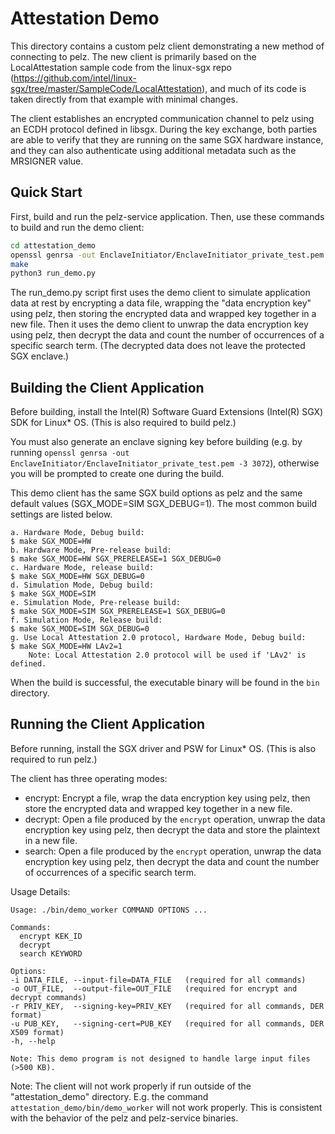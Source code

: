 # Attestation Demo

This directory contains a custom pelz client demonstrating a new method of connecting to pelz.
The new client is primarily based on the LocalAttestation sample code from the linux-sgx repo
(https://github.com/intel/linux-sgx/tree/master/SampleCode/LocalAttestation),
and much of its code is taken directly from that example with minimal changes.

The client establishes an encrypted communication channel to pelz using an ECDH protocol defined in libsgx.
During the key exchange, both parties are able to verify that they are running on the same SGX hardware instance,
and they can also authenticate using additional metadata such as the MRSIGNER value.


## Quick Start

First, build and run the pelz-service application.
Then, use these commands to build and run the demo client:

``` bash
cd attestation_demo
openssl genrsa -out EnclaveInitiator/EnclaveInitiator_private_test.pem -3 3072
make
python3 run_demo.py
```

The run_demo.py script first uses the demo client to simulate application data at rest
by encrypting a data file, wrapping the "data encryption key" using pelz,
then storing the encrypted data and wrapped key together in a new file.
Then it uses the demo client to unwrap the data encryption key using pelz,
then decrypt the data and count the number of occurrences of a specific search term.
(The decrypted data does not leave the protected SGX enclave.)


## Building the Client Application

Before building, install the Intel(R) Software Guard Extensions (Intel(R) SGX) SDK for Linux* OS.
(This is also required to build pelz.)

You must also generate an enclave signing key before building
(e.g. by running `openssl genrsa -out EnclaveInitiator/EnclaveInitiator_private_test.pem -3 3072`),
otherwise you will be prompted to create one during the build.

This demo client has the same SGX build options as pelz
and the same default values (SGX_MODE=SIM SGX_DEBUG=1).
The most common build settings are listed below.

```
a. Hardware Mode, Debug build:
$ make SGX_MODE=HW
b. Hardware Mode, Pre-release build:
$ make SGX_MODE=HW SGX_PRERELEASE=1 SGX_DEBUG=0
c. Hardware Mode, release build:
$ make SGX_MODE=HW SGX_DEBUG=0
d. Simulation Mode, Debug build:
$ make SGX_MODE=SIM
e. Simulation Mode, Pre-release build:
$ make SGX_MODE=SIM SGX_PRERELEASE=1 SGX_DEBUG=0
f. Simulation Mode, Release build:
$ make SGX_MODE=SIM SGX_DEBUG=0
g. Use Local Attestation 2.0 protocol, Hardware Mode, Debug build:
$ make SGX_MODE=HW LAv2=1
    Note: Local Attestation 2.0 protocol will be used if 'LAv2' is defined.
```

When the build is successful, the executable binary will be found in the `bin` directory.


## Running the Client Application

Before running, install the SGX driver and PSW for Linux* OS.
(This is also required to run pelz.)

The client has three operating modes:
* encrypt: Encrypt a file, wrap the data encryption key using pelz,
  then store the encrypted data and wrapped key together in a new file.
* decrypt: Open a file produced by the `encrypt` operation,
  unwrap the data encryption key using pelz,
  then decrypt the data and store the plaintext in a new file.
* search: Open a file produced by the `encrypt` operation,
  unwrap the data encryption key using pelz,
  then decrypt the data and count the number of occurrences of a specific search term.

Usage Details:
```
Usage: ./bin/demo_worker COMMAND OPTIONS ...

Commands:
  encrypt KEK_ID
  decrypt
  search KEYWORD

Options:
-i DATA_FILE, --input-file=DATA_FILE   (required for all commands)
-o OUT_FILE,  --output-file=OUT_FILE   (required for encrypt and decrypt commands)
-r PRIV_KEY,  --signing-key=PRIV_KEY   (required for all commands, DER format)
-u PUB_KEY,   --signing-cert=PUB_KEY   (required for all commands, DER X509 format)
-h, --help

Note: This demo program is not designed to handle large input files (>500 KB).
```

Note: The client will not work properly if run outside of the "attestation_demo" directory.
E.g. the command `attestation_demo/bin/demo_worker` will not work properly.
This is consistent with the behavior of the pelz and pelz-service binaries.
